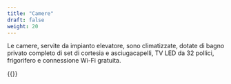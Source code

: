 ```yaml
---
title: "Camere"
draft: false
weight: 20
---
```

Le camere, servite da impianto elevatore, sono climatizzate, dotate di bagno privato completo di set di cortesia e asciugacapelli, TV LED  da 32 pollici, frigorifero e connessione Wi-Fi gratuita.

{{<gallery dir="/images/gallery/">}}
